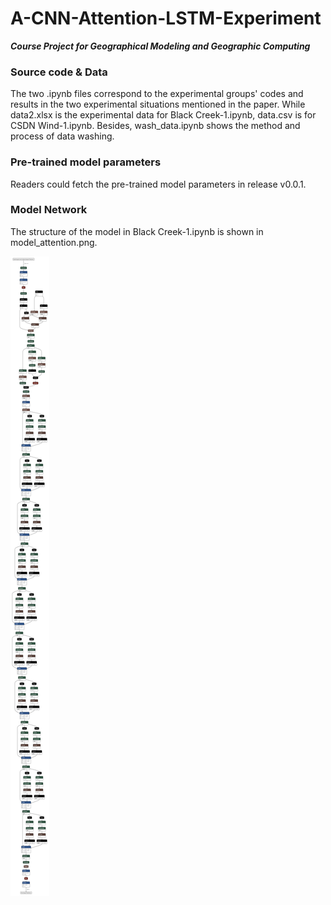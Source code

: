 # A-CNN-Attention-LSTM-Experiment
***Course Project for Geographical Modeling and Geographic Computing***
### Source code & Data
The two .ipynb files correspond to the experimental groups' codes and results in the two experimental situations mentioned in the paper.
While data2.xlsx is the experimental data for Black Creek-1.ipynb, data.csv is for CSDN Wind-1.ipynb. Besides, wash_data.ipynb shows the method and process of data washing.
### Pre-trained model parameters
Readers could fetch the pre-trained model parameters in release v0.0.1.
### Model Network
The structure of the model in Black Creek-1.ipynb is shown in model_attention.png.

![Model Structure](https://github.com/CatManJr/A-CNN-Attention-LSTM-Experiment/blob/main/model_attention.png)
